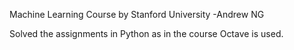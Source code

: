 Machine Learning Course by Stanford University -Andrew NG

Solved the assignments in Python as in the course Octave is used.
